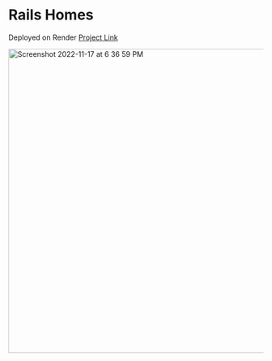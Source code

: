 # Rails Homes

Deployed on Render
[Project Link](https://rails-w531.onrender.com/)


<img width="600" alt="Screenshot 2022-11-17 at 6 36 59 PM" src="https://user-images.githubusercontent.com/53289659/202504244-c93e740c-9124-4a1b-997c-5f7f3646f963.png">


